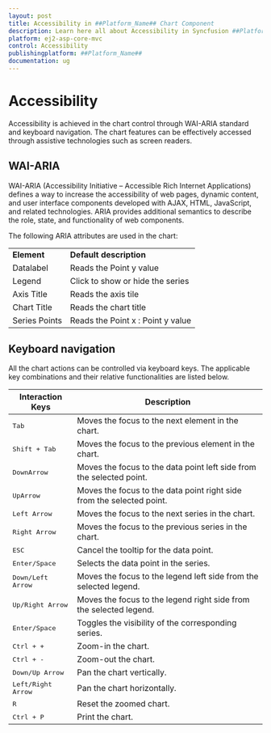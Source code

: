 ```yaml
---
layout: post
title: Accessibility in ##Platform_Name## Chart Component
description: Learn here all about Accessibility in Syncfusion ##Platform_Name## Chart component of Syncfusion Essential JS 2 and more.
platform: ej2-asp-core-mvc
control: Accessibility
publishingplatform: ##Platform_Name##
documentation: ug
---
```



# Accessibility

Accessibility is achieved in the chart control through WAI-ARIA standard and keyboard navigation. The chart features can be effectively accessed through assistive technologies such as screen readers.

## WAI-ARIA

WAI-ARIA (Accessibility Initiative – Accessible Rich Internet Applications) defines a way to increase the accessibility of web pages, dynamic content, and user interface components developed with AJAX, HTML, JavaScript, and related technologies. ARIA provides additional semantics to describe the role, state, and functionality of web components.

The following ARIA attributes are used in the chart:

<!-- markdownlint-disable MD033 -->
<table>
<tr>
<td><b>Element</b></td>
<td><b>Default description</b></td>
</tr>
<tr>
<td>Datalabel</td>
<td>Reads the Point y value</td>
</tr>
<tr>
<td>Legend</td>
<td>Click to show or hide the series</td>
</tr>
<tr>
<td>Axis Title</td>
<td>Reads the axis tile</td>
</tr>
<tr>
<td>Chart Title</td>
<td>Reads the chart title</td>
</tr>
<tr>
<td>Series Points</td>
<td>Reads the Point x :  Point y value</td>
</tr>
</table>

## Keyboard navigation

All the chart actions can be controlled via keyboard keys. The applicable key combinations and their relative functionalities are listed below.

Interaction Keys |Description
-----|-----
<kbd>Tab</kbd> |Moves the focus to the next element in the chart.
<kbd>Shift + Tab</kbd> |Moves the focus to the previous element in the chart.
<kbd>DownArrow</kbd> |Moves the focus to the data point left side from the selected point.
<kbd>UpArrow</kbd> |Moves the focus to the data point right side from the selected point.
<kbd>Left Arrow</kbd> |Moves the focus to the next series in the chart.
<kbd>Right Arrow</kbd> |Moves the focus to the previous series in the chart.
<kbd>ESC</kbd> |Cancel the tooltip for the data point.
<kbd>Enter/Space</kbd> |Selects the data point in the series.
<kbd>Down/Left Arrow</kbd> |Moves the focus to the legend left side from the selected legend.
<kbd>Up/Right Arrow</kbd> | Moves the focus to the legend right side from the selected legend.
<kbd>Enter/Space</kbd> |Toggles the visibility of the corresponding series.
<kbd>Ctrl + +</kbd> |Zoom-in the chart.
<kbd>Ctrl + -</kbd> |Zoom-out the chart.
<kbd>Down/Up Arrow</kbd> |Pan the chart vertically.
<kbd>Left/Right Arrow</kbd> |Pan the chart horizontally.
<kbd>R</kbd> |Reset the zoomed chart.
<kbd>Ctrl + P</kbd> |Print the chart.